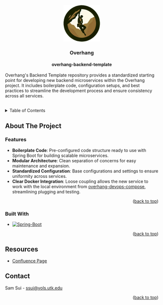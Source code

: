 <a name="top"></a>

<!-- PROJECT LOGO -->
<br />
<div align="center">
  <a href="https://github.com/trustyourfeetcom/overhang-backend-template">
    <img src="https://github.com/trustyourfeetcom/overhang-branding-assets/blob/main/logos/logo.png?raw=true" alt="Overhang Logo" width="120" height="120">
  </a>

<h3 align="center">Overhang</h3>
<h4 align="center">overhang-backend-template</h3>
  <p align="left">
    Overhang's Backend Template repository provides a standardized starting point for developing new backend microservices within the Overhang project. It includes boilerplate code, configuration setups, and best practices to streamline the development process and ensure consistency across all services.
  <br />
  <br />
  </p>
</div>


<!-- TABLE OF CONTENTS -->
<details>
  <summary>Table of Contents</summary>
  <ol>
    <li>
      <a href="#about-the-project">About The Project</a>
      <ul>
        <li><a href="#built-with">Built With</a></li>
      </ul>
    </li>
    <li>
      <a href="#getting-started">Getting Started</a>
      <ul>
        <li><a href="#prerequisites">Prerequisites</a></li>
        <li><a href="#installation">Installation</a></li>
      </ul>
    </li>
    <li><a href="#resources">Resources</a></li>
    <li><a href="#contact">Contact</a></li>
  </ol>
</details>


<!-- ABOUT THE PROJECT -->
## About The Project


### Features

* **Boilerplate Code**: Pre-configured code structure ready to use with Spring Boot for building scalable microservices.
* **Modular Architecture**: Clean separation of concerns for easy maintenance and expansion.
* **Standardized Configuration**: Base configurations and settings to ensure uniformity across services.
* **Clear Docker Integration**: Loose coupling allows the new service to work with the local environment from [overhang-devops-compose](https://github.com/trustyourfeetcom/overhang-devops-compose), streamlining plugging and testing.

<p align="right">(<a href="#top">back to top</a>)</p>


### Built With

* [![Spring-Boot][Spring-Boot]][Spring-Boot-url]

<p align="right">(<a href="#top">back to top</a>)</p>


## Resources

* [Confluence Page](https://overhang.atlassian.net/wiki/x/AYDe)


<!-- CONTACT -->
## Contact

Sam Sui - ssui@vols.utk.edu

<p align="right">(<a href="#top">back to top</a>)</p>


<!-- MARKDOWN LINKS & IMAGES -->
[Spring-Boot]: https://img.shields.io/badge/Spring_Boot-6DB33F?style=for-the-badge&logo=Spring&logoColor=white
[Spring-Boot-url]: https://spring.io/projects/spring-boot

